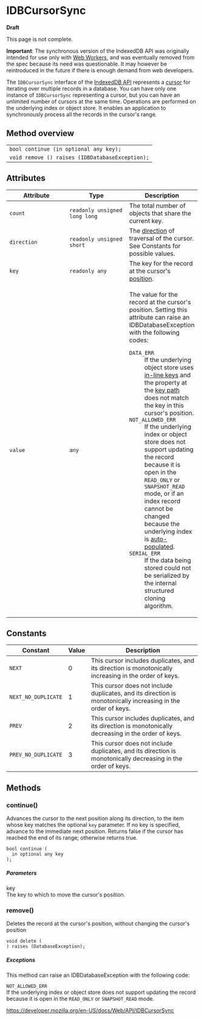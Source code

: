 # IDBCursorSync

**Draft**

This page is not complete.

**Important**: The synchronous version of the IndexedDB API was originally intended for use only with [Web Workers](web_workers_api/using_web_workers), and was eventually removed from the spec because its need was questionable. It may however be reintroduced in the future if there is enough demand from web developers.

The `IDBCursorSync` interface of the [IndexedDB API](indexeddb_api) represents a [cursor](indexeddb_api#gloss_cursor) for iterating over multiple records in a database. You can have only one instance of `IDBCursorSync` representing a cursor, but you can have an unlimited number of cursors at the same time. Operations are performed on the underlying index or object store. It enables an application to synchronously process all the records in the cursor's range.

## Method overview

<table><tbody><tr class="odd"><td><code>bool continue (in optional any key);</code></td></tr><tr class="even"><td><code>void remove () raises (IDBDatabaseException);</code></td></tr></tbody></table>

## Attributes

<table><colgroup><col style="width: 33%" /><col style="width: 33%" /><col style="width: 33%" /></colgroup><thead><tr class="header"><th>Attribute</th><th>Type</th><th>Description</th></tr></thead><tbody><tr class="odd"><td><span id="attr_count"><code>count</code></span></td><td><code>readonly unsigned long long</code></td><td>The total number of objects that share the current key.</td></tr><tr class="even"><td><span id="attr_direction"><code>direction</code></span></td><td><code>readonly unsigned short</code></td><td>The <a href="indexeddb_api#gloss_direction">direction</a> of traversal of the cursor. See Constants for possible values.</td></tr><tr class="odd"><td><span id="attr_key"><code>key</code></span></td><td><code>readonly any</code></td><td>The key for the record at the cursor's <a href="indexeddb_api#gloss_position">position</a>.</td></tr><tr class="even"><td><span id="attr_value"><code>value</code></span></td><td><code>any</code></td><td><p>The value for the record at the cursor's position. Setting this attribute can raise an IDBDatabaseException with the following codes:</p><dl><dt><code>DATA_ERR</code></dt><dd>If the underlying object store uses <a href="indexeddb_api#gloss_in-line_key">in-line keys</a> and the property at the <a href="indexeddb_api#gloss_key_path">key path</a> does not match the key in this cursor's position.</dd><dt><code>NOT_ALLOWED_ERR</code></dt><dd>If the underlying index or object store does not support updating the record because it is open in the <code>READ_ONLY</code> or <code>SNAPSHOT_READ</code> mode, or if an index record cannot be changed because the underlying index is <a href="indexeddb_api#gloss_auto-populated">auto-populated</a>.</dd><dt><code>SERIAL_ERR</code></dt><dd>If the data being stored could not be serialized by the internal structured cloning algorithm.</dd></dl></td></tr></tbody></table>

## Constants

<table><thead><tr class="header"><th>Constant</th><th>Value</th><th>Description</th></tr></thead><tbody><tr class="odd"><td><span id="const_next"><code>NEXT</code></span></td><td>0</td><td>This cursor includes duplicates, and its direction is monotonically increasing in the order of keys.</td></tr><tr class="even"><td><span id="const_next_no_duplicate"><code>NEXT_NO_DUPLICATE</code></span></td><td>1</td><td>This cursor does not include duplicates, and its direction is monotonically increasing in the order of keys.</td></tr><tr class="odd"><td><span id="const_prev"><code>PREV</code></span></td><td>2</td><td>This cursor includes duplicates, and its direction is monotonically decreasing in the order of keys.</td></tr><tr class="even"><td><span id="const_prev_no_duplicate"><code>PREV_NO_DUPLICATE</code></span></td><td>3</td><td>This cursor does not include duplicates, and its direction is monotonically decreasing in the order of keys.</td></tr></tbody></table>

## Methods

### continue()

Advances the cursor to the next position along its direction, to the item whose key matches the optional `key` parameter. If no key is specified, advance to the immediate next position. Returns false if the cursor has reached the end of its range; otherwise returns true.

    bool continue (
      in optional any key
    );

##### Parameters

key  
The key to which to move the cursor's position.

### remove()

Deletes the record at the cursor's position, without changing the cursor's position

    void delete (
    ) raises (DatabaseException);

##### Exceptions

This method can raise an IDBDatabaseException with the following code:

`NOT_ALLOWED_ERR`  
If the underlying index or object store does not support updating the record because it is open in the `READ_ONLY` or `SNAPSHOT_READ` mode.

<a href="https://developer.mozilla.org/en-US/docs/Web/API/IDBCursorSync" class="_attribution-link">https://developer.mozilla.org/en-US/docs/Web/API/IDBCursorSync</a>
